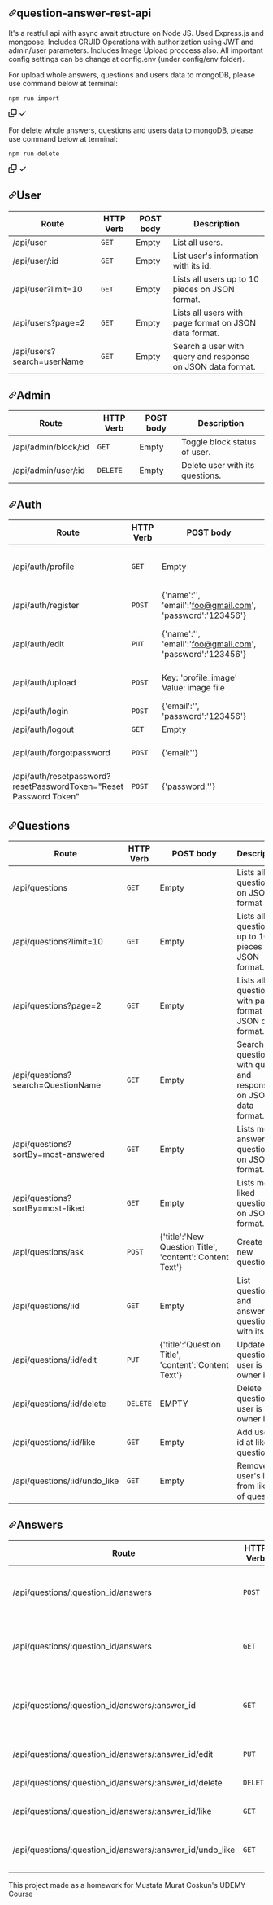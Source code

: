 <article class="markdown-body entry-content container-lg" itemprop="text">
<h1 dir="auto"><a id="user-content-question-answer-rest-api" class="anchor" aria-hidden="true" href="#question-answer-rest-api"><svg class="octicon octicon-link" viewBox="0 0 16 16" version="1.1" width="16" height="16" aria-hidden="true"><path fill-rule="evenodd" d="M7.775 3.275a.75.75 0 001.06 1.06l1.25-1.25a2 2 0 112.83 2.83l-2.5 2.5a2 2 0 01-2.83 0 .75.75 0 00-1.06 1.06 3.5 3.5 0 004.95 0l2.5-2.5a3.5 3.5 0 00-4.95-4.95l-1.25 1.25zm-4.69 9.64a2 2 0 010-2.83l2.5-2.5a2 2 0 012.83 0 .75.75 0 001.06-1.06 3.5 3.5 0 00-4.95 0l-2.5 2.5a3.5 3.5 0 004.95 4.95l1.25-1.25a.75.75 0 00-1.06-1.06l-1.25 1.25a2 2 0 01-2.83 0z"></path></svg></a>question-answer-rest-api</h1>
<p dir="auto">It's a restful api with async await structure on Node JS.
Used Express.js and mongoose.
Includes CRUID Operations with authorization using JWT and admin/user parameters.
Includes Image Upload proccess also.
All important config settings can be change at config.env (under config/env folder).</p>
<p dir="auto">For upload whole answers, questions and users data to mongoDB, please use command below at terminal:</p>
<div class="snippet-clipboard-content position-relative overflow-auto"><pre><code>npm run import
</code></pre><div class="zeroclipboard-container position-absolute right-0 top-0">
    <clipboard-copy aria-label="Copy" class="ClipboardButton btn js-clipboard-copy m-2 p-0 tooltipped-no-delay" data-copy-feedback="Copied!" data-tooltip-direction="w" value="npm run import
" tabindex="0" role="button">
      <svg aria-hidden="true" height="16" viewBox="0 0 16 16" version="1.1" width="16" data-view-component="true" class="octicon octicon-copy js-clipboard-copy-icon m-2">
    <path fill-rule="evenodd" d="M0 6.75C0 5.784.784 5 1.75 5h1.5a.75.75 0 010 1.5h-1.5a.25.25 0 00-.25.25v7.5c0 .138.112.25.25.25h7.5a.25.25 0 00.25-.25v-1.5a.75.75 0 011.5 0v1.5A1.75 1.75 0 019.25 16h-7.5A1.75 1.75 0 010 14.25v-7.5z"></path><path fill-rule="evenodd" d="M5 1.75C5 .784 5.784 0 6.75 0h7.5C15.216 0 16 .784 16 1.75v7.5A1.75 1.75 0 0114.25 11h-7.5A1.75 1.75 0 015 9.25v-7.5zm1.75-.25a.25.25 0 00-.25.25v7.5c0 .138.112.25.25.25h7.5a.25.25 0 00.25-.25v-7.5a.25.25 0 00-.25-.25h-7.5z"></path>
</svg>
      <svg aria-hidden="true" height="16" viewBox="0 0 16 16" version="1.1" width="16" data-view-component="true" class="octicon octicon-check js-clipboard-check-icon color-fg-success d-none m-2">
    <path fill-rule="evenodd" d="M13.78 4.22a.75.75 0 010 1.06l-7.25 7.25a.75.75 0 01-1.06 0L2.22 9.28a.75.75 0 011.06-1.06L6 10.94l6.72-6.72a.75.75 0 011.06 0z"></path>
</svg>
    </clipboard-copy>
  </div></div>
<p dir="auto">For delete whole answers, questions and users data to mongoDB, please use command below at terminal:</p>
<div class="snippet-clipboard-content position-relative overflow-auto"><pre><code>npm run delete
</code></pre><div class="zeroclipboard-container position-absolute right-0 top-0">
    <clipboard-copy aria-label="Copy" class="ClipboardButton btn js-clipboard-copy m-2 p-0 tooltipped-no-delay" data-copy-feedback="Copied!" data-tooltip-direction="w" value="npm run delete
" tabindex="0" role="button">
      <svg aria-hidden="true" height="16" viewBox="0 0 16 16" version="1.1" width="16" data-view-component="true" class="octicon octicon-copy js-clipboard-copy-icon m-2">
    <path fill-rule="evenodd" d="M0 6.75C0 5.784.784 5 1.75 5h1.5a.75.75 0 010 1.5h-1.5a.25.25 0 00-.25.25v7.5c0 .138.112.25.25.25h7.5a.25.25 0 00.25-.25v-1.5a.75.75 0 011.5 0v1.5A1.75 1.75 0 019.25 16h-7.5A1.75 1.75 0 010 14.25v-7.5z"></path><path fill-rule="evenodd" d="M5 1.75C5 .784 5.784 0 6.75 0h7.5C15.216 0 16 .784 16 1.75v7.5A1.75 1.75 0 0114.25 11h-7.5A1.75 1.75 0 015 9.25v-7.5zm1.75-.25a.25.25 0 00-.25.25v7.5c0 .138.112.25.25.25h7.5a.25.25 0 00.25-.25v-7.5a.25.25 0 00-.25-.25h-7.5z"></path>
</svg>
      <svg aria-hidden="true" height="16" viewBox="0 0 16 16" version="1.1" width="16" data-view-component="true" class="octicon octicon-check js-clipboard-check-icon color-fg-success d-none m-2">
    <path fill-rule="evenodd" d="M13.78 4.22a.75.75 0 010 1.06l-7.25 7.25a.75.75 0 01-1.06 0L2.22 9.28a.75.75 0 011.06-1.06L6 10.94l6.72-6.72a.75.75 0 011.06 0z"></path>
</svg>
    </clipboard-copy>
  </div></div>
<h1 dir="auto"><a id="user-content-user" class="anchor" aria-hidden="true" href="#user"><svg class="octicon octicon-link" viewBox="0 0 16 16" version="1.1" width="16" height="16" aria-hidden="true"><path fill-rule="evenodd" d="M7.775 3.275a.75.75 0 001.06 1.06l1.25-1.25a2 2 0 112.83 2.83l-2.5 2.5a2 2 0 01-2.83 0 .75.75 0 00-1.06 1.06 3.5 3.5 0 004.95 0l2.5-2.5a3.5 3.5 0 00-4.95-4.95l-1.25 1.25zm-4.69 9.64a2 2 0 010-2.83l2.5-2.5a2 2 0 012.83 0 .75.75 0 001.06-1.06 3.5 3.5 0 00-4.95 0l-2.5 2.5a3.5 3.5 0 004.95 4.95l1.25-1.25a.75.75 0 00-1.06-1.06l-1.25 1.25a2 2 0 01-2.83 0z"></path></svg></a>User</h1>
<table>
<thead>
<tr>
<th>Route</th>
<th>HTTP Verb</th>
<th>POST body</th>
<th>Description</th>
</tr>
</thead>
<tbody>
<tr>
<td>/api/user</td>
<td><code>GET</code></td>
<td>Empty</td>
<td>List all users.</td>
</tr>
<tr>
<td>/api/user/:id</td>
<td><code>GET</code></td>
<td>Empty</td>
<td>List user's information with its id.</td>
</tr>
<tr>
<td>/api/user?limit=10</td>
<td><code>GET</code></td>
<td>Empty</td>
<td>Lists all users up to 10 pieces on JSON format.</td>
</tr>
<tr>
<td>/api/users?page=2</td>
<td><code>GET</code></td>
<td>Empty</td>
<td>Lists all users with page format on JSON data format.</td>
</tr>
<tr>
<td>/api/users?search=userName</td>
<td><code>GET</code></td>
<td>Empty</td>
<td>Search a user with query and response on JSON data format.</td>
</tr>
</tbody>
</table>
<h1 dir="auto"><a id="user-content-admin" class="anchor" aria-hidden="true" href="#admin"><svg class="octicon octicon-link" viewBox="0 0 16 16" version="1.1" width="16" height="16" aria-hidden="true"><path fill-rule="evenodd" d="M7.775 3.275a.75.75 0 001.06 1.06l1.25-1.25a2 2 0 112.83 2.83l-2.5 2.5a2 2 0 01-2.83 0 .75.75 0 00-1.06 1.06 3.5 3.5 0 004.95 0l2.5-2.5a3.5 3.5 0 00-4.95-4.95l-1.25 1.25zm-4.69 9.64a2 2 0 010-2.83l2.5-2.5a2 2 0 012.83 0 .75.75 0 001.06-1.06 3.5 3.5 0 00-4.95 0l-2.5 2.5a3.5 3.5 0 004.95 4.95l1.25-1.25a.75.75 0 00-1.06-1.06l-1.25 1.25a2 2 0 01-2.83 0z"></path></svg></a>Admin</h1>
<table>
<thead>
<tr>
<th>Route</th>
<th>HTTP Verb</th>
<th>POST body</th>
<th>Description</th>
</tr>
</thead>
<tbody>
<tr>
<td>/api/admin/block/:id</td>
<td><code>GET</code></td>
<td>Empty</td>
<td>Toggle block status of user.</td>
</tr>
<tr>
<td>/api/admin/user/:id</td>
<td><code>DELETE</code></td>
<td>Empty</td>
<td>Delete user with its questions.</td>
</tr>
</tbody>
</table>
<h1 dir="auto"><a id="user-content-auth" class="anchor" aria-hidden="true" href="#auth"><svg class="octicon octicon-link" viewBox="0 0 16 16" version="1.1" width="16" height="16" aria-hidden="true"><path fill-rule="evenodd" d="M7.775 3.275a.75.75 0 001.06 1.06l1.25-1.25a2 2 0 112.83 2.83l-2.5 2.5a2 2 0 01-2.83 0 .75.75 0 00-1.06 1.06 3.5 3.5 0 004.95 0l2.5-2.5a3.5 3.5 0 00-4.95-4.95l-1.25 1.25zm-4.69 9.64a2 2 0 010-2.83l2.5-2.5a2 2 0 012.83 0 .75.75 0 001.06-1.06 3.5 3.5 0 00-4.95 0l-2.5 2.5a3.5 3.5 0 004.95 4.95l1.25-1.25a.75.75 0 00-1.06-1.06l-1.25 1.25a2 2 0 01-2.83 0z"></path></svg></a>Auth</h1>
<table>
<thead>
<tr>
<th>Route</th>
<th>HTTP Verb</th>
<th>POST body</th>
<th>Description</th>
</tr>
</thead>
<tbody>
<tr>
<td>/api/auth/profile</td>
<td><code>GET</code></td>
<td>Empty</td>
<td>Sends User's information on JSON.</td>
</tr>
<tr>
<td>/api/auth/register</td>
<td><code>POST</code></td>
<td>{'name':'<Name>', 'email':'<a href="mailto:foo@gmail.com">foo@gmail.com</a>', 'password':'123456'}</td>
<td>Create a new user.</td>
</tr>
<tr>
<td>/api/auth/edit</td>
<td><code>PUT</code></td>
<td>{'name':'<Name>', 'email':'<a href="mailto:foo@gmail.com">foo@gmail.com</a>', 'password':'123456'}</td>
<td>Edit information of user with its token.</td>
</tr>
<tr>
<td>/api/auth/upload</td>
<td><code>POST</code></td>
<td>Key: 'profile_image' Value: image file</td>
<td>Upload a image for profile.</td>
</tr>
<tr>
<td>/api/auth/login</td>
<td><code>POST</code></td>
<td>{'email':'<a href="mailto:<Mail>"><Mail></a>', 'password':'123456'}</td>
<td>Log in.</td>
</tr>
<tr>
<td>/api/auth/logout</td>
<td><code>GET</code></td>
<td>Empty</td>
<td>Log out.</td>
</tr>
<tr>
<td>/api/auth/forgotpassword</td>
<td><code>POST</code></td>
<td>{'email:'<a href="mailto:<Mail>"><Mail></a>'}</td>
<td>Sends reset link to email.</td>
</tr>
<tr>
<td>/api/auth/resetpassword?resetPasswordToken="Reset Password Token"</td>
<td><code>POST</code></td>
<td>{'password:'<password>'}</td>
<td>Resets password with token.</td>
</tr>
</tbody>
</table>
<h1 dir="auto"><a id="user-content-questions" class="anchor" aria-hidden="true" href="#questions"><svg class="octicon octicon-link" viewBox="0 0 16 16" version="1.1" width="16" height="16" aria-hidden="true"><path fill-rule="evenodd" d="M7.775 3.275a.75.75 0 001.06 1.06l1.25-1.25a2 2 0 112.83 2.83l-2.5 2.5a2 2 0 01-2.83 0 .75.75 0 00-1.06 1.06 3.5 3.5 0 004.95 0l2.5-2.5a3.5 3.5 0 00-4.95-4.95l-1.25 1.25zm-4.69 9.64a2 2 0 010-2.83l2.5-2.5a2 2 0 012.83 0 .75.75 0 001.06-1.06 3.5 3.5 0 00-4.95 0l-2.5 2.5a3.5 3.5 0 004.95 4.95l1.25-1.25a.75.75 0 00-1.06-1.06l-1.25 1.25a2 2 0 01-2.83 0z"></path></svg></a>Questions</h1>
<table>
<thead>
<tr>
<th>Route</th>
<th>HTTP Verb</th>
<th>POST body</th>
<th>Description</th>
</tr>
</thead>
<tbody>
<tr>
<td>/api/questions</td>
<td><code>GET</code></td>
<td>Empty</td>
<td>Lists all questions on JSON format</td>
</tr>
<tr>
<td>/api/questions?limit=10</td>
<td><code>GET</code></td>
<td>Empty</td>
<td>Lists all questions up to 10 pieces on JSON format.</td>
</tr>
<tr>
<td>/api/questions?page=2</td>
<td><code>GET</code></td>
<td>Empty</td>
<td>Lists all questions with page format on JSON data format.</td>
</tr>
<tr>
<td>/api/questions?search=QuestionName</td>
<td><code>GET</code></td>
<td>Empty</td>
<td>Search a question with query and response on JSON data format.</td>
</tr>
<tr>
<td>/api/questions?sortBy=most-answered</td>
<td><code>GET</code></td>
<td>Empty</td>
<td>Lists most answered questions on JSON format.</td>
</tr>
<tr>
<td>/api/questions?sortBy=most-liked</td>
<td><code>GET</code></td>
<td>Empty</td>
<td>Lists most liked questions on JSON format.</td>
</tr>
<tr>
<td>/api/questions/ask</td>
<td><code>POST</code></td>
<td>{'title':'New Question Title', 'content':'Content Text'}</td>
<td>Create a new question.</td>
</tr>
<tr>
<td>/api/questions/:id</td>
<td><code>GET</code></td>
<td>Empty</td>
<td>List question and answers of question with its id.</td>
</tr>
<tr>
<td>/api/questions/:id/edit</td>
<td><code>PUT</code></td>
<td>{'title':'Question Title', 'content':'Content Text'}</td>
<td>Update question if user is owner it.</td>
</tr>
<tr>
<td>/api/questions/:id/delete</td>
<td><code>DELETE</code></td>
<td>EMPTY</td>
<td>Delete question if user is owner it.</td>
</tr>
<tr>
<td>/api/questions/:id/like</td>
<td><code>GET</code></td>
<td>Empty</td>
<td>Add user's id at likes of question.</td>
</tr>
<tr>
<td>/api/questions/:id/undo_like</td>
<td><code>GET</code></td>
<td>Empty</td>
<td>Remove user's id from likes of question.</td>
</tr>
</tbody>
</table>
<h1 dir="auto"><a id="user-content-answers" class="anchor" aria-hidden="true" href="#answers"><svg class="octicon octicon-link" viewBox="0 0 16 16" version="1.1" width="16" height="16" aria-hidden="true"><path fill-rule="evenodd" d="M7.775 3.275a.75.75 0 001.06 1.06l1.25-1.25a2 2 0 112.83 2.83l-2.5 2.5a2 2 0 01-2.83 0 .75.75 0 00-1.06 1.06 3.5 3.5 0 004.95 0l2.5-2.5a3.5 3.5 0 00-4.95-4.95l-1.25 1.25zm-4.69 9.64a2 2 0 010-2.83l2.5-2.5a2 2 0 012.83 0 .75.75 0 001.06-1.06 3.5 3.5 0 00-4.95 0l-2.5 2.5a3.5 3.5 0 004.95 4.95l1.25-1.25a.75.75 0 00-1.06-1.06l-1.25 1.25a2 2 0 01-2.83 0z"></path></svg></a>Answers</h1>
<table>
<thead>
<tr>
<th>Route</th>
<th>HTTP Verb</th>
<th>POST body</th>
<th>Description</th>
</tr>
</thead>
<tbody>
<tr>
<td>/api/questions/:question_id/answers</td>
<td><code>POST</code></td>
<td>{'content':'This is an answer'}</td>
<td>Create a new answer of a question with its id.</td>
</tr>
<tr>
<td>/api/questions/:question_id/answers</td>
<td><code>GET</code></td>
<td>Empty</td>
<td>Lists all answers of question on JSON format.</td>
</tr>
<tr>
<td>/api/questions/:question_id/answers/:answer_id</td>
<td><code>GET</code></td>
<td>Empty</td>
<td>Get single answer information of question on JSON format.</td>
</tr>
<tr>
<td>/api/questions/:question_id/answers/:answer_id/edit</td>
<td><code>PUT</code></td>
<td>{'content':'This is new content of answer'}</td>
<td>Update Content of answer.</td>
</tr>
<tr>
<td>/api/questions/:question_id/answers/:answer_id/delete</td>
<td><code>DELETE</code></td>
<td>Empty</td>
<td>Delete an answer.</td>
</tr>
<tr>
<td>/api/questions/:question_id/answers/:answer_id/like</td>
<td><code>GET</code></td>
<td>Empty</td>
<td>Add user's id at likes of answer.</td>
</tr>
<tr>
<td>/api/questions/:question_id/answers/:answer_id/undo_like</td>
<td><code>GET</code></td>
<td>Empty</td>
<td>Remove user's id from likes of answer.</td>
</tr>
</tbody>
</table>
</article>


This project made as a homework for Mustafa Murat Coskun's UDEMY Course
